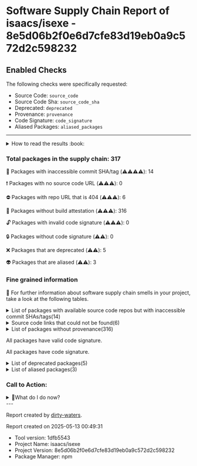 
# Software Supply Chain Report of isaacs/isexe - 8e5d06b2f0e6d7cfe83d19eb0a9c572d2c598232

## Enabled Checks
The following checks were specifically requested:

- Source Code: `source_code`
- Source Code Sha: `source_code_sha`
- Deprecated: `deprecated`
- Provenance: `provenance`
- Code Signature: `code_signature`
- Aliased Packages: `aliased_packages`

---


<details>
    <summary>How to read the results :book: </summary>
    
 Dirty-waters has analyzed your project dependencies and found different categories for each of them:

    
 - ⚠️⚠️⚠️⚠️ : critical severity 

    
 - ⚠️⚠️⚠️ : high severity 

    
 - ⚠️⚠️: medium severity 

    
 - ⚠️: low severity 

</details>
        

 ### Total packages in the supply chain: 317


:wrench: Packages with inaccessible commit SHA/tag (⚠️⚠️⚠️⚠️): 14

:heavy_exclamation_mark: Packages with no source code URL (⚠️⚠️⚠️): 0

:no_entry: Packages with repo URL that is 404 (⚠️⚠️⚠️): 6

:black_square_button: Packages without build attestation (⚠️⚠️⚠️): 316

:unlock: Packages with invalid code signature (⚠️⚠️⚠️): 0

:lock: Packages without code signature (⚠️⚠️): 0

:x: Packages that are deprecated (⚠️⚠️): 5

:alien: Packages that are aliased (⚠️⚠️): 3


### Fine grained information

:dolphin: For further information about software supply chain smells in your project, take a look at the following tables.

<details>
<summary>List of packages with available source code repos but with inaccessible commit SHAs/tags(14)</summary>
    


| package_name                         | sha_exists   | tag_version   | is_sha   | sha   | tag_url   | message                           |   status_code_for_sha | parent                            |
|:-------------------------------------|:-------------|:--------------|:---------|:------|:----------|:----------------------------------|----------------------:|:----------------------------------|
| `@bcoe/v8-coverage@0.2.3`            | False        | `0.2.3`       | False    |       |           | No tags found in the repo         |                   200 | `[]`                              |
| `@tsconfig/node10@1.0.9`             | False        | `1.0.9`       | False    |       |           | No tags found in the repo         |                   200 | `[]`                              |
| `@tsconfig/node12@1.0.11`            | False        | `1.0.11`      | False    |       |           | No tags found in the repo         |                   200 | `[]`                              |
| `@tsconfig/node14@1.0.3`             | False        | `1.0.3`       | False    |       |           | No tags found in the repo         |                   200 | `[]`                              |
| `@types/istanbul-lib-coverage@2.0.4` | False        | `2.0.4`       | False    |       |           | Tag 2.0.4 not found in the repo   |                   404 | `[]`                              |
| `@types/node@20.4.5`                 | False        | `20.4.5`      | False    |       |           | Tag 20.4.5 not found in the repo  |                   404 | `[]`                              |
| `@types/prop-types@15.7.5`           | False        | `15.7.5`      | False    |       |           | Tag 15.7.5 not found in the repo  |                   404 | `[]`                              |
| `@types/react@17.0.62`               | False        | `17.0.62`     | False    |       |           | Tag 17.0.62 not found in the repo |                   404 | `[]`                              |
| `@types/scheduler@0.16.3`            | False        | `0.16.3`      | False    |       |           | Tag 0.16.3 not found in the repo  |                   404 | `[]`                              |
| `@types/tap@15.0.8`                  | False        | `15.0.8`      | False    |       |           | Tag 15.0.8 not found in the repo  |                   404 | `[]`                              |
| `@types/yoga-layout@1.9.2`           | False        | `1.9.2`       | False    |       |           | Tag 1.9.2 not found in the repo   |                   404 | `['yoga-layout-prebuilt@1.10.0']` |
| `react-reconciler@0.26.2`            | False        | `0.26.2`      | False    |       |           | Tag 0.26.2 not found in the repo  |                   404 | `[]`                              |
| `scheduler@0.20.2`                   | False        | `0.20.2`      | False    |       |           | Tag 0.20.2 not found in the repo  |                   404 | `[]`                              |
| `vscode-textmate@8.0.0`              | False        | `8.0.0`       | False    |       |           | Tag 8.0.0 not found in the repo   |                   404 | `[]`                              |
</details>

<details>
<summary>Source code links that could not be found(6)</summary>
    


|   index | package_name           | github_url                                  | github_exists   | parent                       |
|--------:|:-----------------------|:--------------------------------------------|:----------------|:-----------------------------|
|       1 | `archy@1.0.0`          | https://github.com/substack/node-archy      | False           | `[]`                         |
|       2 | `commondir@1.0.1`      | https://github.com/substack/node-commondir  | False           | `[]`                         |
|       3 | `concat-map@0.0.1`     | https://github.com/substack/node-concat-map | False           | `['brace-expansion@1.1.11']` |
|       4 | `findit@2.0.0`         | https://github.com/substack/node-findit     | False           | `[]`                         |
|       5 | `mkdirp@0.5.6`         | https://github.com/substack/node-mkdirp     | False           | `[]`                         |
|       6 | `unicode-length@2.1.0` | https://github.com/jviotti/unicode-length   | False           | `[]`                         |
</details>

<details>
<summary>List of packages without provenance(316)</summary>
    


| package_name                                       | provenance_in_version   | parent                                    |
|:---------------------------------------------------|:------------------------|:------------------------------------------|
| `@ampproject/remapping@2.2.1`                      | False                   | `[]`                                      |
| `@babel/code-frame@7.22.5`                         | False                   | `[]`                                      |
| `@babel/compat-data@7.22.9`                        | False                   | `[]`                                      |
| `@babel/core@7.22.9`                               | False                   | `[]`                                      |
| `@babel/generator@7.22.9`                          | False                   | `[]`                                      |
| `@babel/helper-annotate-as-pure@7.22.5`            | False                   | `[]`                                      |
| `@babel/helper-compilation-targets@7.22.9`         | False                   | `[]`                                      |
| `@babel/helper-environment-visitor@7.22.5`         | False                   | `[]`                                      |
| `@babel/helper-function-name@7.22.5`               | False                   | `[]`                                      |
| `@babel/helper-hoist-variables@7.22.5`             | False                   | `[]`                                      |
| `@babel/helper-module-imports@7.22.5`              | False                   | `[]`                                      |
| `@babel/helper-module-transforms@7.22.9`           | False                   | `[]`                                      |
| `@babel/helper-plugin-utils@7.22.5`                | False                   | `[]`                                      |
| `@babel/helper-simple-access@7.22.5`               | False                   | `[]`                                      |
| `@babel/helper-split-export-declaration@7.22.6`    | False                   | `[]`                                      |
| `@babel/helper-string-parser@7.22.5`               | False                   | `[]`                                      |
| `@babel/helper-validator-identifier@7.22.5`        | False                   | `[]`                                      |
| `@babel/helper-validator-option@7.22.5`            | False                   | `[]`                                      |
| `@babel/helpers@7.22.6`                            | False                   | `[]`                                      |
| `@babel/highlight@7.22.5`                          | False                   | `[]`                                      |
| `@babel/parser@7.22.7`                             | False                   | `[]`                                      |
| `@babel/plugin-proposal-object-rest-spread@7.20.7` | False                   | `[]`                                      |
| `@babel/plugin-syntax-jsx@7.22.5`                  | False                   | `[]`                                      |
| `@babel/plugin-syntax-object-rest-spread@7.8.3`    | False                   | `[]`                                      |
| `@babel/plugin-transform-destructuring@7.22.5`     | False                   | `[]`                                      |
| `@babel/plugin-transform-parameters@7.22.5`        | False                   | `[]`                                      |
| `@babel/plugin-transform-react-jsx@7.22.5`         | False                   | `[]`                                      |
| `@babel/template@7.22.5`                           | False                   | `[]`                                      |
| `@babel/traverse@7.22.8`                           | False                   | `[]`                                      |
| `@babel/types@7.22.5`                              | False                   | `[]`                                      |
| `@bcoe/v8-coverage@0.2.3`                          | False                   | `[]`                                      |
| `@cspotcode/source-map-support@0.8.1`              | False                   | `[]`                                      |
| `@isaacs/cliui@8.0.2`                              | False                   | `[]`                                      |
| `@isaacs/import-jsx@4.0.1`                         | False                   | `[]`                                      |
| `@istanbuljs/load-nyc-config@1.1.0`                | False                   | `[]`                                      |
| `@istanbuljs/schema@0.1.3`                         | False                   | `[]`                                      |
| `@jridgewell/gen-mapping@0.3.3`                    | False                   | `[]`                                      |
| `@jridgewell/resolve-uri@3.1.0`                    | False                   | `['@jridgewell/trace-mapping@0.3.18']`    |
| `@jridgewell/set-array@1.1.2`                      | False                   | `[]`                                      |
| `@jridgewell/sourcemap-codec@1.4.14`               | False                   | `['@jridgewell/trace-mapping@0.3.18']`    |
| `@jridgewell/sourcemap-codec@1.4.15`               | False                   | `[]`                                      |
| `@jridgewell/trace-mapping@0.3.18`                 | False                   | `[]`                                      |
| `@jridgewell/trace-mapping@0.3.9`                  | False                   | `['@cspotcode/source-map-support@0.8.1']` |
| `@pkgjs/parseargs@0.11.0`                          | False                   | `[]`                                      |
| `@tsconfig/node10@1.0.9`                           | False                   | `[]`                                      |
| `@tsconfig/node12@1.0.11`                          | False                   | `[]`                                      |
| `@tsconfig/node14@1.0.3`                           | False                   | `[]`                                      |
| `@tsconfig/node16@1.0.4`                           | False                   | `[]`                                      |
| `@types/istanbul-lib-coverage@2.0.4`               | False                   | `[]`                                      |
| `@types/node@20.4.5`                               | False                   | `[]`                                      |
| `@types/prop-types@15.7.5`                         | False                   | `[]`                                      |
| `@types/react@17.0.62`                             | False                   | `[]`                                      |
| `@types/scheduler@0.16.3`                          | False                   | `[]`                                      |
| `@types/tap@15.0.8`                                | False                   | `[]`                                      |
| `@types/yoga-layout@1.9.2`                         | False                   | `['yoga-layout-prebuilt@1.10.0']`         |
| `acorn-walk@8.2.0`                                 | False                   | `[]`                                      |
| `acorn@8.10.0`                                     | False                   | `[]`                                      |
| `aggregate-error@3.1.0`                            | False                   | `[]`                                      |
| `ansi-escapes@4.3.2`                               | False                   | `[]`                                      |
| `ansi-regex@5.0.1`                                 | False                   | `[]`                                      |
| `ansi-regex@6.0.1`                                 | False                   | `[]`                                      |
| `ansi-sequence-parser@1.1.1`                       | False                   | `[]`                                      |
| `ansi-styles@3.2.1`                                | False                   | `[]`                                      |
| `ansi-styles@4.3.0`                                | False                   | `[]`                                      |
| `ansi-styles@6.2.1`                                | False                   | `[]`                                      |
| `ansicolors@0.3.2`                                 | False                   | `[]`                                      |
| `anymatch@3.1.3`                                   | False                   | `[]`                                      |
| `append-transform@2.0.0`                           | False                   | `[]`                                      |
| `archy@1.0.0`                                      | False                   | `[]`                                      |
| `arg@4.1.3`                                        | False                   | `[]`                                      |
| `argparse@1.0.10`                                  | False                   | `[]`                                      |
| `astral-regex@2.0.0`                               | False                   | `[]`                                      |
| `async-hook-domain@2.0.4`                          | False                   | `[]`                                      |
| `auto-bind@4.0.0`                                  | False                   | `['ink@3.2.0']`                           |
| `balanced-match@1.0.2`                             | False                   | `[]`                                      |
| `binary-extensions@2.2.0`                          | False                   | `[]`                                      |
| `bind-obj-methods@3.0.0`                           | False                   | `[]`                                      |
| `brace-expansion@1.1.11`                           | False                   | `[]`                                      |
| `brace-expansion@2.0.1`                            | False                   | `[]`                                      |
| `braces@3.0.2`                                     | False                   | `[]`                                      |
| `browserslist@4.21.9`                              | False                   | `[]`                                      |
| `buffer-from@1.1.2`                                | False                   | `[]`                                      |
| `c8@8.0.1`                                         | False                   | `[]`                                      |
| `caching-transform@4.0.0`                          | False                   | `[]`                                      |
| `caller-callsite@4.1.0`                            | False                   | `[]`                                      |
| `caller-path@3.0.1`                                | False                   | `[]`                                      |
| `callsites@3.1.0`                                  | False                   | `[]`                                      |
| `camelcase@5.3.1`                                  | False                   | `[]`                                      |
| `caniuse-lite@1.0.30001517`                        | False                   | `[]`                                      |
| `cardinal@2.1.1`                                   | False                   | `[]`                                      |
| `chalk@2.4.2`                                      | False                   | `[]`                                      |
| `chalk@3.0.0`                                      | False                   | `[]`                                      |
| `chalk@4.1.2`                                      | False                   | `[]`                                      |
| `chokidar@3.5.3`                                   | False                   | `[]`                                      |
| `ci-info@2.0.0`                                    | False                   | `[]`                                      |
| `clean-stack@2.2.0`                                | False                   | `[]`                                      |
| `cli-boxes@2.2.1`                                  | False                   | `[]`                                      |
| `cli-cursor@3.1.0`                                 | False                   | `[]`                                      |
| `cli-truncate@2.1.0`                               | False                   | `[]`                                      |
| `cliui@6.0.0`                                      | False                   | `[]`                                      |
| `cliui@7.0.4`                                      | False                   | `[]`                                      |
| `cliui@8.0.1`                                      | False                   | `[]`                                      |
| `code-excerpt@3.0.0`                               | False                   | `[]`                                      |
| `color-convert@1.9.3`                              | False                   | `[]`                                      |
| `color-convert@2.0.1`                              | False                   | `[]`                                      |
| `color-name@1.1.3`                                 | False                   | `['color-convert@1.9.3']`                 |
| `color-name@1.1.4`                                 | False                   | `[]`                                      |
| `color-support@1.1.3`                              | False                   | `[]`                                      |
| `commondir@1.0.1`                                  | False                   | `[]`                                      |
| `concat-map@0.0.1`                                 | False                   | `['brace-expansion@1.1.11']`              |
| `convert-source-map@1.9.0`                         | False                   | `[]`                                      |
| `convert-to-spaces@1.0.2`                          | False                   | `[]`                                      |
| `create-require@1.1.1`                             | False                   | `[]`                                      |
| `cross-spawn@7.0.3`                                | False                   | `[]`                                      |
| `csstype@3.1.2`                                    | False                   | `[]`                                      |
| `debug@4.3.4`                                      | False                   | `[]`                                      |
| `decamelize@1.2.0`                                 | False                   | `[]`                                      |
| `default-require-extensions@3.0.1`                 | False                   | `[]`                                      |
| `diff@4.0.2`                                       | False                   | `[]`                                      |
| `eastasianwidth@0.2.0`                             | False                   | `[]`                                      |
| `electron-to-chromium@1.4.477`                     | False                   | `[]`                                      |
| `emoji-regex@8.0.0`                                | False                   | `[]`                                      |
| `emoji-regex@9.2.2`                                | False                   | `[]`                                      |
| `es6-error@4.1.1`                                  | False                   | `[]`                                      |
| `escalade@3.1.1`                                   | False                   | `[]`                                      |
| `escape-string-regexp@1.0.5`                       | False                   | `[]`                                      |
| `escape-string-regexp@2.0.0`                       | False                   | `[]`                                      |
| `esprima@4.0.1`                                    | False                   | `[]`                                      |
| `events-to-array@1.1.2`                            | False                   | `[]`                                      |
| `fill-range@7.0.1`                                 | False                   | `[]`                                      |
| `find-cache-dir@3.3.2`                             | False                   | `[]`                                      |
| `find-up@4.1.0`                                    | False                   | `[]`                                      |
| `find-up@5.0.0`                                    | False                   | `[]`                                      |
| `findit@2.0.0`                                     | False                   | `[]`                                      |
| `foreground-child@2.0.0`                           | False                   | `[]`                                      |
| `foreground-child@3.1.1`                           | False                   | `[]`                                      |
| `fromentries@1.3.2`                                | False                   | `[]`                                      |
| `fs-exists-cached@1.0.0`                           | False                   | `[]`                                      |
| `fs.realpath@1.0.0`                                | False                   | `[]`                                      |
| `fsevents@2.3.2`                                   | False                   | `[]`                                      |
| `function-loop@2.0.1`                              | False                   | `[]`                                      |
| `gensync@1.0.0-beta.2`                             | False                   | `[]`                                      |
| `get-caller-file@2.0.5`                            | False                   | `[]`                                      |
| `get-package-type@0.1.0`                           | False                   | `[]`                                      |
| `glob-parent@5.1.2`                                | False                   | `[]`                                      |
| `glob@10.3.3`                                      | False                   | `[]`                                      |
| `glob@7.2.3`                                       | False                   | `[]`                                      |
| `globals@11.12.0`                                  | False                   | `[]`                                      |
| `graceful-fs@4.2.11`                               | False                   | `[]`                                      |
| `has-flag@3.0.0`                                   | False                   | `[]`                                      |
| `has-flag@4.0.0`                                   | False                   | `[]`                                      |
| `hasha@5.2.2`                                      | False                   | `[]`                                      |
| `html-escaper@2.0.2`                               | False                   | `[]`                                      |
| `imurmurhash@0.1.4`                                | False                   | `[]`                                      |
| `indent-string@4.0.0`                              | False                   | `[]`                                      |
| `inflight@1.0.6`                                   | False                   | `[]`                                      |
| `inherits@2.0.4`                                   | False                   | `[]`                                      |
| `ink@3.2.0`                                        | False                   | `[]`                                      |
| `is-binary-path@2.1.0`                             | False                   | `[]`                                      |
| `is-ci@2.0.0`                                      | False                   | `[]`                                      |
| `is-extglob@2.1.1`                                 | False                   | `[]`                                      |
| `is-fullwidth-code-point@3.0.0`                    | False                   | `[]`                                      |
| `is-glob@4.0.3`                                    | False                   | `[]`                                      |
| `is-number@7.0.0`                                  | False                   | `[]`                                      |
| `is-stream@2.0.1`                                  | False                   | `[]`                                      |
| `is-typedarray@1.0.0`                              | False                   | `[]`                                      |
| `is-windows@1.0.2`                                 | False                   | `[]`                                      |
| `isexe@2.0.0`                                      | False                   | `[]`                                      |
| `istanbul-lib-coverage@3.2.0`                      | False                   | `[]`                                      |
| `istanbul-lib-hook@3.0.0`                          | False                   | `[]`                                      |
| `istanbul-lib-instrument@4.0.3`                    | False                   | `[]`                                      |
| `istanbul-lib-processinfo@2.0.3`                   | False                   | `[]`                                      |
| `istanbul-lib-report@3.0.1`                        | False                   | `[]`                                      |
| `istanbul-lib-source-maps@4.0.1`                   | False                   | `[]`                                      |
| `istanbul-reports@3.1.6`                           | False                   | `[]`                                      |
| `jackspeak@1.4.2`                                  | False                   | `[]`                                      |
| `jackspeak@2.2.2`                                  | False                   | `[]`                                      |
| `js-tokens@4.0.0`                                  | False                   | `[]`                                      |
| `js-yaml@3.14.1`                                   | False                   | `[]`                                      |
| `jsesc@2.5.2`                                      | False                   | `[]`                                      |
| `json5@2.2.3`                                      | False                   | `[]`                                      |
| `jsonc-parser@3.2.0`                               | False                   | `[]`                                      |
| `libtap@1.4.1`                                     | False                   | `[]`                                      |
| `locate-path@5.0.0`                                | False                   | `[]`                                      |
| `locate-path@6.0.0`                                | False                   | `[]`                                      |
| `lodash.flattendeep@4.4.0`                         | False                   | `[]`                                      |
| `lodash@4.17.21`                                   | False                   | `[]`                                      |
| `loose-envify@1.4.0`                               | False                   | `[]`                                      |
| `lru-cache@10.0.0`                                 | False                   | `[]`                                      |
| `lru-cache@5.1.1`                                  | False                   | `[]`                                      |
| `lru-cache@6.0.0`                                  | False                   | `[]`                                      |
| `lunr@2.3.9`                                       | False                   | `[]`                                      |
| `make-dir@3.1.0`                                   | False                   | `[]`                                      |
| `make-dir@4.0.0`                                   | False                   | `[]`                                      |
| `make-error@1.3.6`                                 | False                   | `[]`                                      |
| `marked@4.3.0`                                     | False                   | `[]`                                      |
| `mimic-fn@2.1.0`                                   | False                   | `[]`                                      |
| `minimatch@3.1.2`                                  | False                   | `[]`                                      |
| `minimatch@9.0.3`                                  | False                   | `[]`                                      |
| `minimist@1.2.8`                                   | False                   | `[]`                                      |
| `minipass@3.3.6`                                   | False                   | `[]`                                      |
| `minipass@7.0.2`                                   | False                   | `[]`                                      |
| `mkdirp@0.5.6`                                     | False                   | `[]`                                      |
| `mkdirp@1.0.4`                                     | False                   | `[]`                                      |
| `mkdirp@3.0.1`                                     | False                   | `[]`                                      |
| `ms@2.1.2`                                         | False                   | `['debug@4.3.4']`                         |
| `node-preload@0.2.1`                               | False                   | `[]`                                      |
| `node-releases@2.0.13`                             | False                   | `[]`                                      |
| `normalize-path@3.0.0`                             | False                   | `[]`                                      |
| `nyc@15.1.0`                                       | False                   | `[]`                                      |
| `object-assign@4.1.1`                              | False                   | `[]`                                      |
| `once@1.4.0`                                       | False                   | `[]`                                      |
| `onetime@5.1.2`                                    | False                   | `[]`                                      |
| `opener@1.5.2`                                     | False                   | `[]`                                      |
| `own-or-env@1.0.2`                                 | False                   | `[]`                                      |
| `own-or@1.0.0`                                     | False                   | `[]`                                      |
| `p-limit@2.3.0`                                    | False                   | `[]`                                      |
| `p-limit@3.1.0`                                    | False                   | `[]`                                      |
| `p-locate@4.1.0`                                   | False                   | `[]`                                      |
| `p-locate@5.0.0`                                   | False                   | `[]`                                      |
| `p-map@3.0.0`                                      | False                   | `[]`                                      |
| `p-try@2.2.0`                                      | False                   | `[]`                                      |
| `package-hash@4.0.0`                               | False                   | `[]`                                      |
| `patch-console@1.0.0`                              | False                   | `[]`                                      |
| `path-exists@4.0.0`                                | False                   | `[]`                                      |
| `path-is-absolute@1.0.1`                           | False                   | `[]`                                      |
| `path-key@3.1.1`                                   | False                   | `[]`                                      |
| `path-scurry@1.10.1`                               | False                   | `[]`                                      |
| `picocolors@1.0.0`                                 | False                   | `[]`                                      |
| `picomatch@2.3.1`                                  | False                   | `[]`                                      |
| `pkg-dir@4.2.0`                                    | False                   | `[]`                                      |
| `prettier@2.8.8`                                   | False                   | `[]`                                      |
| `process-on-spawn@1.0.0`                           | False                   | `[]`                                      |
| `punycode@2.3.0`                                   | False                   | `[]`                                      |
| `react-devtools-core@4.28.0`                       | False                   | `[]`                                      |
| `react-reconciler@0.26.2`                          | False                   | `[]`                                      |
| `react@17.0.2`                                     | False                   | `[]`                                      |
| `readdirp@3.6.0`                                   | False                   | `[]`                                      |
| `redeyed@2.1.1`                                    | False                   | `[]`                                      |
| `release-zalgo@1.0.0`                              | False                   | `[]`                                      |
| `require-directory@2.1.1`                          | False                   | `[]`                                      |
| `require-main-filename@2.0.0`                      | False                   | `[]`                                      |
| `resolve-from@3.0.0`                               | False                   | `[]`                                      |
| `resolve-from@5.0.0`                               | False                   | `[]`                                      |
| `restore-cursor@3.1.0`                             | False                   | `[]`                                      |
| `rimraf@2.7.1`                                     | False                   | `[]`                                      |
| `rimraf@3.0.2`                                     | False                   | `[]`                                      |
| `rimraf@5.0.1`                                     | False                   | `[]`                                      |
| `scheduler@0.20.2`                                 | False                   | `[]`                                      |
| `semver@6.3.1`                                     | False                   | `[]`                                      |
| `set-blocking@2.0.0`                               | False                   | `[]`                                      |
| `shebang-command@2.0.0`                            | False                   | `[]`                                      |
| `shebang-regex@3.0.0`                              | False                   | `[]`                                      |
| `shell-quote@1.8.1`                                | False                   | `[]`                                      |
| `shiki@0.14.3`                                     | False                   | `[]`                                      |
| `signal-exit@3.0.7`                                | False                   | `[]`                                      |
| `signal-exit@4.1.0`                                | False                   | `[]`                                      |
| `slice-ansi@3.0.0`                                 | False                   | `[]`                                      |
| `source-map-support@0.5.21`                        | False                   | `[]`                                      |
| `source-map@0.6.1`                                 | False                   | `[]`                                      |
| `spawn-wrap@2.0.0`                                 | False                   | `[]`                                      |
| `sprintf-js@1.0.3`                                 | False                   | `[]`                                      |
| `stack-utils@2.0.6`                                | False                   | `[]`                                      |
| `string-width@4.2.3`                               | False                   | `[]`                                      |
| `string-width@5.1.2`                               | False                   | `[]`                                      |
| `strip-ansi@6.0.1`                                 | False                   | `[]`                                      |
| `strip-ansi@7.1.0`                                 | False                   | `[]`                                      |
| `strip-bom@4.0.0`                                  | False                   | `[]`                                      |
| `supports-color@5.5.0`                             | False                   | `[]`                                      |
| `supports-color@7.2.0`                             | False                   | `[]`                                      |
| `sync-content@1.0.2`                               | False                   | `[]`                                      |
| `tap-mocha-reporter@5.0.3`                         | False                   | `[]`                                      |
| `tap-parser@11.0.2`                                | False                   | `[]`                                      |
| `tap-yaml@1.0.2`                                   | False                   | `[]`                                      |
| `tap@16.3.8`                                       | False                   | `[]`                                      |
| `tcompare@5.0.7`                                   | False                   | `[]`                                      |
| `test-exclude@6.0.0`                               | False                   | `[]`                                      |
| `to-fast-properties@2.0.0`                         | False                   | `[]`                                      |
| `to-regex-range@5.0.1`                             | False                   | `[]`                                      |
| `treport@3.0.4`                                    | False                   | `[]`                                      |
| `trivial-deferred@1.1.2`                           | False                   | `[]`                                      |
| `ts-node@10.9.1`                                   | False                   | `[]`                                      |
| `type-fest@0.12.0`                                 | False                   | `[]`                                      |
| `type-fest@0.21.3`                                 | False                   | `[]`                                      |
| `type-fest@0.8.1`                                  | False                   | `[]`                                      |
| `typedarray-to-buffer@3.1.5`                       | False                   | `[]`                                      |
| `typedoc@0.24.8`                                   | False                   | `[]`                                      |
| `typescript@5.1.6`                                 | False                   | `[]`                                      |
| `unicode-length@2.1.0`                             | False                   | `[]`                                      |
| `update-browserslist-db@1.0.11`                    | False                   | `[]`                                      |
| `uuid@8.3.2`                                       | False                   | `[]`                                      |
| `v8-compile-cache-lib@3.0.1`                       | False                   | `[]`                                      |
| `v8-to-istanbul@9.1.0`                             | False                   | `[]`                                      |
| `vscode-oniguruma@1.7.0`                           | False                   | `[]`                                      |
| `vscode-textmate@8.0.0`                            | False                   | `[]`                                      |
| `which-module@2.0.1`                               | False                   | `[]`                                      |
| `which@2.0.2`                                      | False                   | `[]`                                      |
| `widest-line@3.1.0`                                | False                   | `[]`                                      |
| `wrap-ansi@6.2.0`                                  | False                   | `[]`                                      |
| `wrap-ansi@7.0.0`                                  | False                   | `[]`                                      |
| `wrap-ansi@8.1.0`                                  | False                   | `[]`                                      |
| `wrappy@1.0.2`                                     | False                   | `[]`                                      |
| `write-file-atomic@3.0.3`                          | False                   | `[]`                                      |
| `ws@7.5.9`                                         | False                   | `[]`                                      |
| `y18n@4.0.3`                                       | False                   | `[]`                                      |
| `y18n@5.0.8`                                       | False                   | `[]`                                      |
| `yallist@3.1.1`                                    | False                   | `[]`                                      |
| `yallist@4.0.0`                                    | False                   | `[]`                                      |
| `yaml@1.10.2`                                      | False                   | `[]`                                      |
| `yargs-parser@18.1.3`                              | False                   | `[]`                                      |
| `yargs-parser@21.1.1`                              | False                   | `[]`                                      |
| `yargs@15.4.1`                                     | False                   | `[]`                                      |
| `yargs@17.7.2`                                     | False                   | `[]`                                      |
| `yn@3.1.1`                                         | False                   | `['ts-node@10.9.1']`                      |
| `yocto-queue@0.1.0`                                | False                   | `[]`                                      |
| `yoga-layout-prebuilt@1.10.0`                      | False                   | `[]`                                      |
</details>

All packages have valid code signature.

All packages have code signature.

<details>
<summary>List of deprecated packages(5)</summary>
    


| package_name                                       | deprecated_in_version   | all_deprecated   | parent   |
|:---------------------------------------------------|:------------------------|:-----------------|:---------|
| `@babel/plugin-proposal-object-rest-spread@7.20.7` | True                    | True             | `[]`     |
| `glob@7.2.3`                                       | True                    | False            | `[]`     |
| `inflight@1.0.6`                                   | True                    | True             | `[]`     |
| `rimraf@2.7.1`                                     | True                    | False            | `[]`     |
| `rimraf@3.0.2`                                     | True                    | False            | `[]`     |
</details>

<details>
<summary>List of aliased packages(3)</summary>
    


| package_name         | aliased_package_name   | parent   |
|:---------------------|:-----------------------|:---------|
| `string-width@4.2.3` | `string-width-cjs`     | `[]`     |
| `strip-ansi@6.0.1`   | `strip-ansi-cjs`       | `[]`     |
| `wrap-ansi@7.0.0`    | `wrap-ansi-cjs`        | `[]`     |
</details>

### Call to Action:

<details>
<summary>👻What do I do now? </summary>


For packages **without source code & accessible SHA/release tags**:

- **Why?** Missing or inaccessible source code makes it impossible to audit the package for security vulnerabilities or malicious code.

1. Pull Request to the maintainer of dependency, requesting correct repository metadata and proper versioning/tagging. 


For **deprecated** packages:

- **Why?** Deprecated packages may contain known security issues and are no longer maintained, putting your project at risk.

1. Confirm the maintainer's deprecation intention 
2. Check for not deprecated versions

For packages **without code signature**:

- **Why?** Code signatures help verify the authenticity and integrity of the package, ensuring it hasn't been tampered with.

1. Open an issue in the dependency's repository to request the inclusion of code signature in the CI/CD pipeline. 


For packages **with invalid code signature**:

- **Why?** Invalid signatures could indicate tampering or compromised build processes.

1. It's recommended to verify the code signature and contact the maintainer to fix the issue.

For packages **without provenance**:

- **Why?** Without provenance, there's no way to verify that the package was built from the claimed source code, making supply chain attacks possible.

1. Open an issue in the dependency's repository to request the inclusion of provenance and build attestation in the CI/CD pipeline.

For packages that are **aliased**:

- **Why?** Aliased packages may hide malicious dependencies under seemingly legitimate names.

1. Check the aliased package and its repository to verify the alias is not malicious.
</details>
---

Report created by [dirty-waters](https://github.com/chains-project/dirty-waters/).

Report created on 2025-05-13 00:49:31
- Tool version: 1dfb5543
- Project Name: isaacs/isexe
- Project Version: 8e5d06b2f0e6d7cfe83d19eb0a9c572d2c598232
- Package Manager: npm
